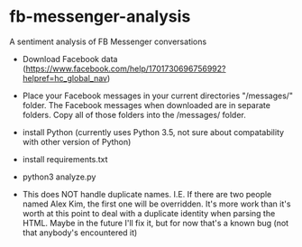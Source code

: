# fb-messenger-analysis

A sentiment analysis of FB Messenger conversations

- Download Facebook data (https://www.facebook.com/help/1701730696756992?helpref=hc_global_nav)

- Place your Facebook messages in your current directories "/messages/" folder. The Facebook messages when downloaded are in separate folders. Copy all of those folders into the /messages/ folder.

- install Python (currently uses Python 3.5, not sure about compatability with other version of Python)

- install requirements.txt

- python3 analyze.py

* This does NOT handle duplicate names. I.E. If there are two people named Alex Kim, the first one will be overridden. It's more work than it's worth at this point to deal with a duplicate identity when parsing the HTML. Maybe in the future I'll fix it, but for now that's a known bug (not that anybody's encountered it)
